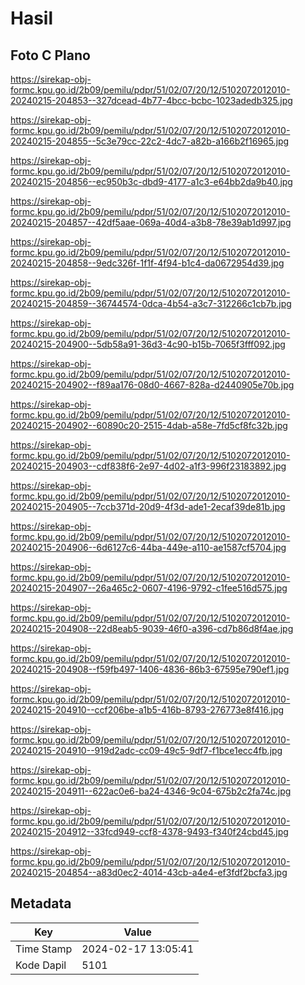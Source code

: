 # Hasil

## Foto C Plano

https://sirekap-obj-formc.kpu.go.id/2b09/pemilu/pdpr/51/02/07/20/12/5102072012010-20240215-204853--327dcead-4b77-4bcc-bcbc-1023adedb325.jpg

https://sirekap-obj-formc.kpu.go.id/2b09/pemilu/pdpr/51/02/07/20/12/5102072012010-20240215-204855--5c3e79cc-22c2-4dc7-a82b-a166b2f16965.jpg

https://sirekap-obj-formc.kpu.go.id/2b09/pemilu/pdpr/51/02/07/20/12/5102072012010-20240215-204856--ec950b3c-dbd9-4177-a1c3-e64bb2da9b40.jpg

https://sirekap-obj-formc.kpu.go.id/2b09/pemilu/pdpr/51/02/07/20/12/5102072012010-20240215-204857--42df5aae-069a-40d4-a3b8-78e39ab1d997.jpg

https://sirekap-obj-formc.kpu.go.id/2b09/pemilu/pdpr/51/02/07/20/12/5102072012010-20240215-204858--9edc326f-1f1f-4f94-b1c4-da0672954d39.jpg

https://sirekap-obj-formc.kpu.go.id/2b09/pemilu/pdpr/51/02/07/20/12/5102072012010-20240215-204859--36744574-0dca-4b54-a3c7-312266c1cb7b.jpg

https://sirekap-obj-formc.kpu.go.id/2b09/pemilu/pdpr/51/02/07/20/12/5102072012010-20240215-204900--5db58a91-36d3-4c90-b15b-7065f3fff092.jpg

https://sirekap-obj-formc.kpu.go.id/2b09/pemilu/pdpr/51/02/07/20/12/5102072012010-20240215-204902--f89aa176-08d0-4667-828a-d2440905e70b.jpg

https://sirekap-obj-formc.kpu.go.id/2b09/pemilu/pdpr/51/02/07/20/12/5102072012010-20240215-204902--60890c20-2515-4dab-a58e-7fd5cf8fc32b.jpg

https://sirekap-obj-formc.kpu.go.id/2b09/pemilu/pdpr/51/02/07/20/12/5102072012010-20240215-204903--cdf838f6-2e97-4d02-a1f3-996f23183892.jpg

https://sirekap-obj-formc.kpu.go.id/2b09/pemilu/pdpr/51/02/07/20/12/5102072012010-20240215-204905--7ccb371d-20d9-4f3d-ade1-2ecaf39de81b.jpg

https://sirekap-obj-formc.kpu.go.id/2b09/pemilu/pdpr/51/02/07/20/12/5102072012010-20240215-204906--6d6127c6-44ba-449e-a110-ae1587cf5704.jpg

https://sirekap-obj-formc.kpu.go.id/2b09/pemilu/pdpr/51/02/07/20/12/5102072012010-20240215-204907--26a465c2-0607-4196-9792-c1fee516d575.jpg

https://sirekap-obj-formc.kpu.go.id/2b09/pemilu/pdpr/51/02/07/20/12/5102072012010-20240215-204908--22d8eab5-9039-46f0-a396-cd7b86d8f4ae.jpg

https://sirekap-obj-formc.kpu.go.id/2b09/pemilu/pdpr/51/02/07/20/12/5102072012010-20240215-204908--f59fb497-1406-4836-86b3-67595e790ef1.jpg

https://sirekap-obj-formc.kpu.go.id/2b09/pemilu/pdpr/51/02/07/20/12/5102072012010-20240215-204910--ccf206be-a1b5-416b-8793-276773e8f416.jpg

https://sirekap-obj-formc.kpu.go.id/2b09/pemilu/pdpr/51/02/07/20/12/5102072012010-20240215-204910--919d2adc-cc09-49c5-9df7-f1bce1ecc4fb.jpg

https://sirekap-obj-formc.kpu.go.id/2b09/pemilu/pdpr/51/02/07/20/12/5102072012010-20240215-204911--622ac0e6-ba24-4346-9c04-675b2c2fa74c.jpg

https://sirekap-obj-formc.kpu.go.id/2b09/pemilu/pdpr/51/02/07/20/12/5102072012010-20240215-204912--33fcd949-ccf8-4378-9493-f340f24cbd45.jpg

https://sirekap-obj-formc.kpu.go.id/2b09/pemilu/pdpr/51/02/07/20/12/5102072012010-20240215-204854--a83d0ec2-4014-43cb-a4e4-ef3fdf2bcfa3.jpg


## Metadata

| Key        | Value               |
| ---------- | ------------------- |
| Time Stamp | 2024-02-17 13:05:41 |
| Kode Dapil | 5101                |



